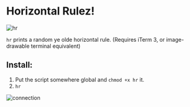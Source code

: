 # Horizontal Rulez!

![hr](https://cloud.githubusercontent.com/assets/129330/15721409/dfcdb810-2806-11e6-94d6-01634aa7288f.gif)

`hr` prints a random ye olde horizontal rule. (Requires iTerm 3, or image-drawable terminal equivalent)


## Install:

1. Put the script somewhere global and `chmod +x hr` it.
2. `hr`

![connection](https://cloud.githubusercontent.com/assets/129330/15720772/d5c58954-2803-11e6-833f-8b0271ef3c9d.gif)
